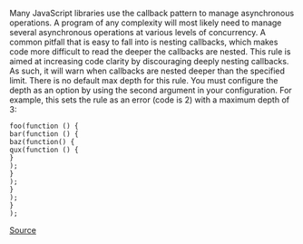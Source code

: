 Many JavaScript libraries use the callback pattern to manage asynchronous operations. A program of any complexity will most likely need to manage several asynchronous operations at various levels of concurrency. A common pitfall that is easy to fall into is nesting callbacks, which makes code more difficult to read the deeper the callbacks are nested.
This rule is aimed at increasing code clarity by discouraging deeply nesting callbacks. As such, it will warn when callbacks are nested deeper than the specified limit.
There is no default max depth for this rule. You must configure the depth as an option by using the second argument in your configuration. For example, this sets the rule as an error (code is 2) with a maximum depth of 3:

```
foo(function () {
bar(function () {
baz(function() {
qux(function () {
}
);
}
);
}
);
}
);

```

[Source](http://eslint.org/docs/rules/max-nested-callbacks)
